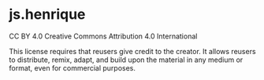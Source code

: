 # js.henrique
 CC BY 4.0
Creative Commons Attribution 4.0 International

This license requires that reusers give credit to the creator. It allows reusers to distribute, remix, adapt, and build upon the material in any medium or format, even for commercial purposes. 
